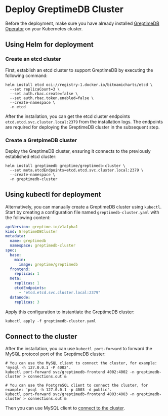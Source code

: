 # Deploy GreptimeDB Cluster

Before the deployment,
make sure you have already installed [GreptimeDB Operator](greptimedb-operator.md) on your Kubernetes cluster.

## Using Helm for deployment

### Create an etcd cluster

First, establish an etcd cluster to support GreptimeDB by executing the following command:

```shell
helm install etcd oci://registry-1.docker.io/bitnamicharts/etcd \
  --set replicaCount=3 \
  --set auth.rbac.create=false \
  --set auth.rbac.token.enabled=false \
  --create-namespace \
  -n etcd
```

After the installation,
you can get the etcd cluster endpoints `etcd.etcd.svc.cluster.local:2379` from the installation logs.
The endpoints are required for deploying the GreptimeDB cluster in the subsequent step.

### Create a GretpimeDB cluster

Deploy the GreptimeDB cluster, ensuring it connects to the previously established etcd cluster:
  
```shell
helm install greptimedb greptime/greptimedb-cluster \
  --set meta.etcdEndpoints=etcd.etcd.svc.cluster.local:2379 \
  --create-namespace \
  -n greptimedb-cluster
```

## Using kubectl for deployment

Alternatively, you can manually create a GreptimeDB cluster using `kubectl`.
Start by creating a configuration file named `greptimedb-cluster.yaml` with the following content:

```yml
apiVersion: greptime.io/v1alpha1
kind: GreptimeDBCluster
metadata:
  name: greptimedb
  namespace: greptimedb-cluster
spec:
  base:
    main:
      image: greptime/greptimedb
  frontend:
    replicas: 1
  meta:
    replicas: 1
    etcdEndpoints:
      - "etcd.etcd.svc.cluster.local:2379"
  datanode:
    replicas: 3
```

Apply this configuration to instantiate the GreptimeDB cluster:

```shell
kubectl apply -f greptimedb-cluster.yaml
```

## Connect to the cluster

After the installation, you can use `kubectl port-forward` to forward the MySQL protocol port of the GreptimeDB cluster:

```shell
# You can use the MySQL client to connect the cluster, for example: 'mysql -h 127.0.0.1 -P 4002'.
kubectl port-forward svc/greptimedb-frontend 4002:4002 -n greptimedb-cluster > connections.out &

# You can use the PostgreSQL client to connect the cluster, for example: 'psql -h 127.0.0.1 -p 4003 -d public'.
kubectl port-forward svc/greptimedb-frontend 4003:4003 -n greptimedb-cluster > connections.out &
```

Then you can use MySQL client to [connect to the cluster](/getting-started/quick-start/mysql.md#connect).

<!--

TODO:
Capacity plan for each component: etcd, frontend, datanode, metasrv
The following command maybe used in the future documentation:

```shell
helm upgrade \
      --install etcd \
      --set replicaCount=3 \
      --set resources.requests.cpu=100m \
      --set auth.rbac.create=false \
      --set auth.rbac.token.enabled=false \
      oci://registry-1.docker.io/bitnamicharts/etcd \
      -n etcd
```

helm upgrade \
      --install greptimedb \
      --set meta.etcdEndpoints=etcd.etcd.svc.cluster.local:2379 \
      --set base.podTemplate.main.resources.requests.cpu=100m \
      --set base.podTemplate.main.resources.requests.memory=256Mi \
      --set datanode.podTemplate.main.resources.requests.cpu=100m \
      --set datanode.podTemplate.main.resources.requests.memory=256Mi \
      --set frontend.podTemplate.main.resources.requests.cpu=100m \
      --set frontend.podTemplate.main.resources.requests.memory=256Mi \
      greptime/greptimedb-cluster \
      -n greptimedb-cluster 
-->
